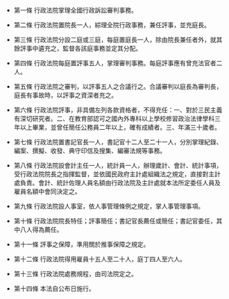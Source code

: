 * 第一條 行政法院掌理全國行政訴訟審判事務。

* 第二條 行政法院置院長一人，綜理全院行政事務，兼任評事，並充庭長。

* 第三條 行政法院分設二庭或三庭，每庭置庭長一人，除由院長兼任者外，就其餘評事中遴充之，監督各該庭事務並定其分配。

* 第四條 行政法院每庭置評事五人，掌理審判事務。每庭評事應有曾充法官者二人。

* 第五條 行政法院之審判，以評事五人之合議行之。合議審判以庭長為審判長，庭長有事故時，以評事之資深者充之。

* 第六條 行政法院評事，非具備左列各款資格者，不得充任：一、對於三民主義有深切研究者。二、在教育部認可之國內外專科以上學校修習政治法律學科三年以上畢業，並曾任簡任公務員二年以上，確有成績者。三、年滿三十歲者。

* 第七條 行政法院置書記官長一人，書記官十二人至二十一人，分別掌理紀錄、編案、撰擬、收發、典守印信及搜集、編審法規等事務。

* 第八條 行政法院設會計主任一人，統計員一人，辦理歲計、會計、統計事項，受行政法院院長之指揮監督，並依國民政府主計處組織法之規定，直接對主計處負責。會計、統計佐理人員名額由行政法院及主計處就本法所定委任人員及雇員名額中會同決定之。

* 第九條 行政法院設人事室，依人事管理條例之規定，掌人事管理事項。

* 第十條 行政法院院長特任；評事簡任；書記官長薦任或簡任；書記官委任，其中八人得為薦任。

* 第十一條 評事之保障，準用關於推事保障之規定。

* 第十二條 行政法院得用雇員十五人至二十人，庭丁四人至六人。

* 第十三條 行政法院處務規程，由司法院定之。

* 第十四條 本法自公布日施行。

